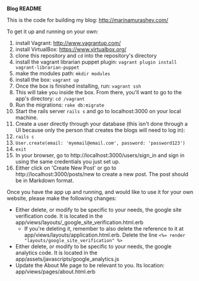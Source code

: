 **Blog README**

This is the code for building my blog: http://marinamurashev.com/

To get it up and running on your own:

1. install Vagrant: http://www.vagrantup.com/
2. install VirtualBox: https://www.virtualbox.org/
3. clone this repository and `cd` into the repository's directory
4. install the vagrant librarian puppet plugin:
  `vagrant plugin install vagrant-librarian-puppet`
5. make the modules path:
  `mkdir modules`
6. install the box:
  `vagrant up`
7. Once the box is finished installing, run:
  `vagrant ssh`
8. This will take you inside the box. From there, you'll want to go to the app's directory:
  `cd /vagrant`
9. Run the migrations: `rake db:migrate`
10. Start the rails server `rails s` and go to localhost:3000 on your local machine.
11. Create a user directly through your database (this isn't done through a UI because only the person that creates the blogs will need to log in):
  1. `rails c`
  2. `User.create(email: 'myemail@email.com', password: 'password123')`
  3. `exit`
12. In your browser, go to http://localhost:3000/users/sign_in and sign in using the same credentials you just set up.
13. Either click on 'Create New Post' or go to http://localhost:3000/posts/new to create a new post. The post should be in Markdown format.

Once you have the app up and running, and would like to use it for your own website, please make the following changes:

* Either delete, or modify to be specific to your needs, the google site verification code. It is located in the app/views/layouts/_google_site_verification.html.erb
  * If you're deleting it, remember to also delete the reference to it at app/views/layouts/application.html.erb. Delete the line `<%= render "layouts/google_site_verification" %>`
* Either delete, or modify to be specific to your needs, the google analytics code. It is located in the app/assets/javascripts/google_analytics.js
* Update the About Me page to be relevant to you. Its location: app/views/pages/about.html.erb
